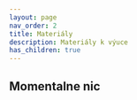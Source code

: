 ```yaml
---
layout: page
nav_order: 2
title: Materiály
description: Materiály k výuce
has_children: true
---
```


## Momentalne nic
